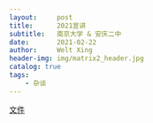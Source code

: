```yaml
---
layout:     post
title:      2021宣讲
subtitle:   南京大学 & 安庆二中
date:       2021-02-22
author:     Welt Xing
header-img: img/matrix2_header.jpg
catalog: true
tags:
    - 杂谈
---
```


[文件](/file/2021.pdf)